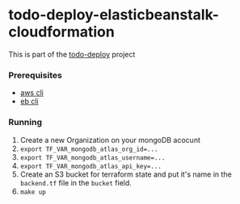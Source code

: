 # todo-deploy-elasticbeanstalk-cloudformation

This is part of the [todo-deploy](https://tododeploy.com) project

### Prerequisites

- [aws cli](https://aws.amazon.com/cli/)
- [eb cli](https://docs.aws.amazon.com/elasticbeanstalk/latest/dg/eb-cli3-install.html)

### Running

1. Create a new Organization on your mongoDB acocunt
2. `export TF_VAR_mongodb_atlas_org_id=...`
3. `export TF_VAR_mongodb_atlas_username=...`
4. `export TF_VAR_mongodb_atlas_api_key=...`
5. Create an S3 bucket for terraform state and put it's name in the `backend.tf` file in the `bucket` field.
6. `make up`